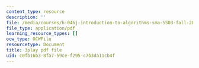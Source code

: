 ```yaml
---
content_type: resource
description: ''
file: /media/courses/6-046j-introduction-to-algorithms-sma-5503-fall-2005/c0fb16b38fa759cef295c7b3da11cb4f_mR_RUjsJnV8.pdf
file_type: application/pdf
learning_resource_types: []
ocw_type: OCWFile
resourcetype: Document
title: 3play pdf file
uid: c0fb16b3-8fa7-59ce-f295-c7b3da11cb4f
---
```

